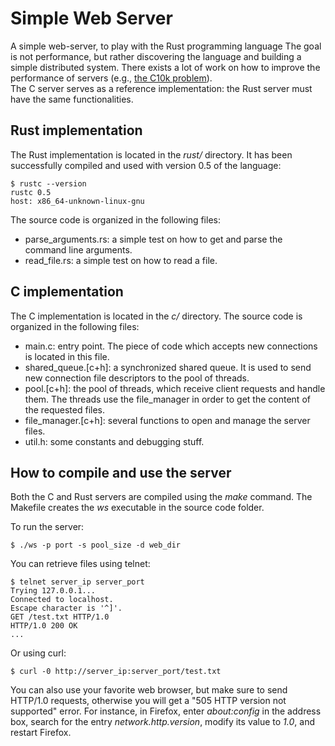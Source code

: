 Simple Web Server
=================

A simple web-server, to play with the Rust programming language
The goal is not performance, but rather discovering the language and building a simple distributed system. There exists a lot of work on how to improve the performance of servers (e.g., [the C10k problem](http://en.wikipedia.org/wiki/C10k_problem)).  
The C server serves as a reference implementation: the Rust server must have the same functionalities.


Rust implementation
-------------------

The Rust implementation is located in the *rust/* directory. 
It has been successfully compiled and used with version 0.5 of the language:

    $ rustc --version
    rustc 0.5
    host: x86_64-unknown-linux-gnu

The source code is organized in the following files:

* parse_arguments.rs: a simple test on how to get and parse the command line arguments.
* read_file.rs: a simple test on how to read a file.


C implementation
----------------

The C implementation is located in the *c/* directory. 
The source code is organized in the following files:  

* main.c: entry point. The piece of code which accepts new connections is located in this file.
* shared_queue.[c+h]: a synchronized shared queue. It is used to send new connection file descriptors to the pool of threads.
* pool.[c+h]: the pool of threads, which receive client requests and handle them. The threads use the file_manager in order to get the content of the requested files.
* file_manager.[c+h]: several functions to open and manage the server files.
* util.h: some constants and debugging stuff.


How to compile and use the server
---------------------------------

Both the C and Rust servers are compiled using the *make* command. The Makefile creates the *ws* executable in the source code folder.

To run the server:

    $ ./ws -p port -s pool_size -d web_dir

You can retrieve files using telnet:

    $ telnet server_ip server_port
    Trying 127.0.0.1...
    Connected to localhost.
    Escape character is '^]'.
    GET /test.txt HTTP/1.0
    HTTP/1.0 200 OK
    ... 

Or using curl:

    $ curl -0 http://server_ip:server_port/test.txt

You can also use your favorite web browser, but make sure to send HTTP/1.0 requests, otherwise you will get a "505 HTTP version not supported" error.
For instance, in Firefox, enter *about:config* in the address box, search for the entry *network.http.version*, modify its value to *1.0*, and restart Firefox.

